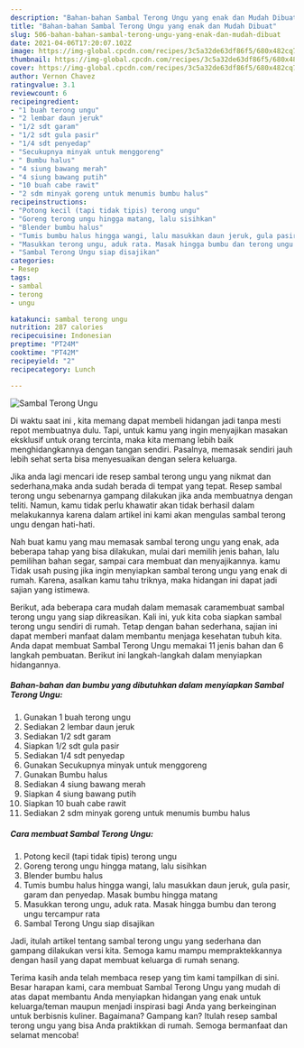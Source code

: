 ```yaml
---
description: "Bahan-bahan Sambal Terong Ungu yang enak dan Mudah Dibuat"
title: "Bahan-bahan Sambal Terong Ungu yang enak dan Mudah Dibuat"
slug: 506-bahan-bahan-sambal-terong-ungu-yang-enak-dan-mudah-dibuat
date: 2021-04-06T17:20:07.102Z
image: https://img-global.cpcdn.com/recipes/3c5a32de63df86f5/680x482cq70/sambal-terong-ungu-foto-resep-utama.jpg
thumbnail: https://img-global.cpcdn.com/recipes/3c5a32de63df86f5/680x482cq70/sambal-terong-ungu-foto-resep-utama.jpg
cover: https://img-global.cpcdn.com/recipes/3c5a32de63df86f5/680x482cq70/sambal-terong-ungu-foto-resep-utama.jpg
author: Vernon Chavez
ratingvalue: 3.1
reviewcount: 6
recipeingredient:
- "1 buah terong ungu"
- "2 lembar daun jeruk"
- "1/2 sdt garam"
- "1/2 sdt gula pasir"
- "1/4 sdt penyedap"
- "Secukupnya minyak untuk menggoreng"
- " Bumbu halus"
- "4 siung bawang merah"
- "4 siung bawang putih"
- "10 buah cabe rawit"
- "2 sdm minyak goreng untuk menumis bumbu halus"
recipeinstructions:
- "Potong kecil (tapi tidak tipis) terong ungu"
- "Goreng terong ungu hingga matang, lalu sisihkan"
- "Blender bumbu halus"
- "Tumis bumbu halus hingga wangi, lalu masukkan daun jeruk, gula pasir, garam dan penyedap. Masak bumbu hingga matang"
- "Masukkan terong ungu, aduk rata. Masak hingga bumbu dan terong ungu tercampur rata"
- "Sambal Terong Ungu siap disajikan"
categories:
- Resep
tags:
- sambal
- terong
- ungu

katakunci: sambal terong ungu 
nutrition: 287 calories
recipecuisine: Indonesian
preptime: "PT24M"
cooktime: "PT42M"
recipeyield: "2"
recipecategory: Lunch

---
```



![Sambal Terong Ungu](https://img-global.cpcdn.com/recipes/3c5a32de63df86f5/680x482cq70/sambal-terong-ungu-foto-resep-utama.jpg)

Di waktu  saat ini , kita memang dapat membeli hidangan jadi tanpa mesti repot membuatnya dulu. Tapi, untuk kamu yang ingin menyajikan masakan eksklusif untuk orang tercinta, maka kita memang lebih baik menghidangkannya dengan tangan sendiri. Pasalnya, memasak sendiri jauh lebih sehat serta bisa menyesuaikan dengan selera keluarga.

Jika anda lagi mencari ide resep sambal terong ungu yang nikmat dan sederhana,maka anda sudah berada di tempat yang tepat. Resep sambal terong ungu  sebenarnya gampang dilakukan jika anda membuatnya dengan teliti. Namun, kamu tidak perlu khawatir akan tidak berhasil dalam melakukannya 
karena dalam artikel ini kami akan mengulas sambal terong ungu dengan hati-hati.  



Nah buat kamu yang mau memasak sambal terong ungu yang enak, ada beberapa tahap yang bisa dilakukan, mulai dari memilih jenis bahan, lalu pemilihan bahan segar, sampai cara membuat dan menyajikannya. kamu Tidak usah pusing jika ingin menyiapkan sambal terong ungu yang enak di rumah. Karena, asalkan kamu  tahu triknya, maka hidangan ini dapat jadi sajian yang istimewa.

Berikut, ada beberapa cara mudah dalam memasak caramembuat sambal terong ungu yang siap dikreasikan. Kali ini, yuk kita coba siapkan sambal terong ungu sendiri di rumah. Tetap dengan bahan sederhana, sajian ini dapat memberi manfaat dalam membantu menjaga kesehatan tubuh kita. Anda dapat membuat Sambal Terong Ungu memakai 11 jenis bahan dan 6 langkah pembuatan. Berikut ini langkah-langkah dalam menyiapkan hidangannya.

<!--inarticleads1-->

##### Bahan-bahan dan bumbu yang dibutuhkan dalam menyiapkan Sambal Terong Ungu:

1. Gunakan 1 buah terong ungu
1. Sediakan 2 lembar daun jeruk
1. Sediakan 1/2 sdt garam
1. Siapkan 1/2 sdt gula pasir
1. Sediakan 1/4 sdt penyedap
1. Gunakan Secukupnya minyak untuk menggoreng
1. Gunakan  Bumbu halus
1. Sediakan 4 siung bawang merah
1. Siapkan 4 siung bawang putih
1. Siapkan 10 buah cabe rawit
1. Sediakan 2 sdm minyak goreng untuk menumis bumbu halus




<!--inarticleads2-->

##### Cara membuat Sambal Terong Ungu:

1. Potong kecil (tapi tidak tipis) terong ungu
1. Goreng terong ungu hingga matang, lalu sisihkan
1. Blender bumbu halus
1. Tumis bumbu halus hingga wangi, lalu masukkan daun jeruk, gula pasir, garam dan penyedap. Masak bumbu hingga matang
1. Masukkan terong ungu, aduk rata. Masak hingga bumbu dan terong ungu tercampur rata
1. Sambal Terong Ungu siap disajikan




Jadi, itulah artikel tentang  sambal terong ungu  yang sederhana dan gampang dilakukan versi kita. Semoga kamu mampu mempraktekkannya dengan hasil yang dapat membuat keluarga di rumah senang. 

Terima kasih anda telah membaca resep yang tim kami tampilkan di sini. Besar harapan kami, cara membuat  Sambal Terong Ungu yang mudah di atas dapat membantu Anda menyiapkan hidangan yang enak untuk keluarga/teman maupun menjadi inspirasi bagi Anda yang berkeinginan untuk berbisnis kuliner. Bagaimana? Gampang kan? Itulah resep sambal terong ungu yang bisa Anda praktikkan di rumah. Semoga bermanfaat dan selamat mencoba!

